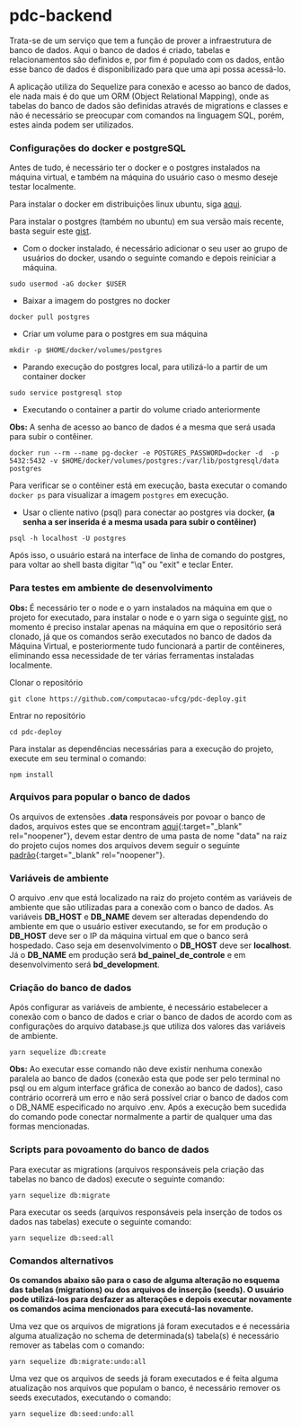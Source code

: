 # pdc-backend

Trata-se de um serviço que tem a função de prover a infraestrutura de banco de dados. Aqui o banco de dados é criado, tabelas e relacionamentos são definidos e, por fim é populado com os dados, então esse banco de dados é disponibilizado para que uma api possa acessá-lo.

A aplicação utiliza do Sequelize para conexão e acesso ao banco de dados, ele nada mais é do que um ORM (Object Relational Mapping), onde as tabelas do banco de dados são definidas através de migrations e classes e não é necessário se preocupar com comandos na linguagem SQL, porém, estes ainda podem ser utilizados.

### Configurações do docker e postgreSQL

Antes de tudo, é necessário ter o docker e o postgres instalados na máquina virtual, e também na máquina do usuário caso o mesmo deseje testar localmente. 

Para instalar o docker em distribuições linux ubuntu, siga [aqui](https://docs.docker.com/engine/install/ubuntu/).

Para instalar o postgres (também no ubuntu) em sua versão mais recente, basta seguir este [gist](https://gist.github.com/paulojuniore/722a2d46814363f85ae526e800f2303d). 

- Com o docker instalado, é necessário adicionar o seu user ao grupo de usuários do docker, usando o seguinte comando e depois reiniciar a máquina.
```
sudo usermod -aG docker $USER
```

- Baixar a imagem do postgres no docker
```
docker pull postgres
```

- Criar um volume para o postgres em sua máquina
```
mkdir -p $HOME/docker/volumes/postgres
```

- Parando execução do postgres local, para utilizá-lo a partir de um container docker
```
sudo service postgresql stop
```

- Executando o container a partir do volume criado anteriormente

**Obs:** A senha de acesso ao banco de dados é a mesma que será usada para subir o contêiner.
```
docker run --rm --name pg-docker -e POSTGRES_PASSWORD=docker -d  -p 5432:5432 -v $HOME/docker/volumes/postgres:/var/lib/postgresql/data postgres
```

Para verificar se o contêiner está em execução, basta executar o comando ```docker ps``` para visualizar a imagem ```postgres``` em execução.

- Usar o cliente nativo (psql) para conectar ao postgres via docker, **(a senha a ser inserida é a mesma usada para subir o contêiner)**
```
psql -h localhost -U postgres
```

Após isso, o usuário estará na interface de linha de comando do postgres, para voltar ao shell basta digitar "\q" ou "exit" e teclar Enter.

### Para testes em ambiente de desenvolvimento

**Obs:** É necessário ter o node e o yarn instalados na máquina em que o projeto for executado, para instalar o node e o yarn siga o seguinte [gist](https://gist.github.com/paulojuniore/6b041c122d131d5cf7cd0b8938611c6e), no momento é preciso instalar apenas na máquina em que o repositório será clonado, já que os comandos serão executados no banco de dados da Máquina Virtual, e posteriormente tudo funcionará a partir de contêineres, eliminando essa necessidade de ter várias ferramentas instaladas localmente.

Clonar o repositório
```
git clone https://github.com/computacao-ufcg/pdc-deploy.git
```

Entrar no repositório
```
cd pdc-deploy
```

Para instalar as dependências necessárias para a execução do projeto, execute em seu terminal o comando:
```
npm install
```

### Arquivos para popular o banco de dados
Os arquivos de extensões **.data** responsáveis por povoar o banco de dados, arquivos estes que se encontram [aqui](https://drive.google.com/drive/u/1/folders/1o2DjGcPzf9wjGLZjmhIFK62DLl5suPW9){:target="_blank" rel="noopener"}, devem estar dentro de uma pasta de nome "data" na raiz do projeto cujos nomes dos arquivos devem seguir o seguinte [padrão](https://github.com/computacao-ufcg/pdc-coleta-de-dados/tree/master/tables){:target="_blank" rel="noopener"}.


### Variáveis de ambiente
O arquivo .env que está localizado na raiz do projeto contém as variáveis de ambiente que
são utilizadas para a conexão com o banco de dados. 
As variáveis **DB_HOST** e **DB_NAME** devem ser alteradas dependendo do ambiente em que o usuário estiver executando, se for em produção o **DB_HOST** deve ser o IP da máquina virtual em que o banco será hospedado. Caso seja em desenvolvimento o **DB_HOST** deve ser __localhost__. Já o **DB_NAME** em produção será **bd_painel_de_controle** e em desenvolvimento será **bd_development**.

### Criação do banco de dados

Após configurar as variáveis de ambiente, é necessário estabelecer a conexão com o banco de dados e criar o banco de dados de acordo com as configurações do arquivo database.js que utiliza dos valores das variáveis de ambiente.
```
yarn sequelize db:create
```

**Obs:** Ao executar esse comando não deve existir nenhuma conexão paralela ao banco de dados (conexão esta que pode ser pelo terminal no psql ou em algum interface gráfica de conexão ao banco de dados), caso contrário ocorrerá um erro e não será possível criar o banco de dados com o DB_NAME especificado no arquivo .env. Após a execução bem sucedida do comando pode conectar normalmente a partir de qualquer uma das formas mencionadas.

### Scripts para povoamento do banco de dados

Para executar as migrations (arquivos responsáveis pela criação das tabelas no banco de dados) execute o seguinte comando:
```
yarn sequelize db:migrate
```

Para executar os seeds (arquivos responsáveis pela inserção de todos os dados nas tabelas) execute o seguinte comando:
```
yarn sequelize db:seed:all
```

### Comandos alternativos

__Os comandos abaixo são para o caso de alguma alteração no esquema das tabelas (migrations) ou dos arquivos de inserção (seeds). O usuário pode utilizá-los para desfazer as alterações e depois executar novamente os comandos acima mencionados para executá-las novamente.__

Uma vez que os arquivos de migrations já foram executados e é necessária alguma atualização no schema de determinada(s) tabela(s) é necessário remover as tabelas com o comando:
```
yarn sequelize db:migrate:undo:all
```

Uma vez que os arquivos de seeds já foram executados e é feita alguma atualização nos arquivos que populam o banco, é necessário remover os seeds executados, executando o comando:
```
yarn sequelize db:seed:undo:all
```